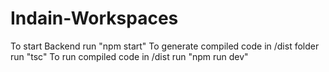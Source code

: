 # Indain-Workspaces
To start Backend run "npm start"
To generate compiled code in /dist folder run "tsc"
To run compiled code in /dist run "npm run dev"